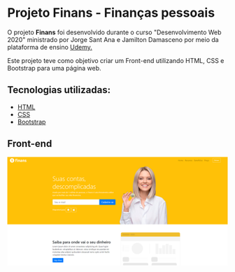 

<h1>Projeto Finans - Finanças pessoais</h1>
<p>O projeto <strong>Finans</strong> foi desenvolvido durante o curso "Desenvolvimento Web 2020" ministrado por  Jorge Sant Ana e Jamilton Damasceno por meio da plataforma de ensino <a href ="https://www.udemy.com/">Udemy.<a></p>
<p>Este projeto teve como objetivo criar um Front-end utilizando HTML, CSS e Bootstrap para uma página web.</p>

## Tecnologias utilizadas:

  - [HTML](https://www.w3schools.com/html/default.asp)
  - [CSS](https://www.w3schools.com/css/)
  - [Bootstrap](https://getbootstrap.com.br/)

## Front-end

<img src="img/Captura1.PNG">






